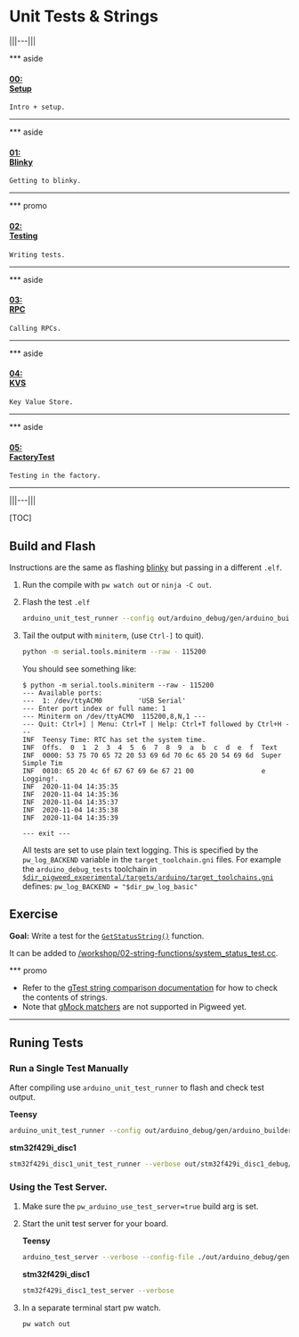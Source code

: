 # Unit Tests & Strings

|||---|||

*** aside
#### [00: <br/> Setup](/workshop/README.md)

`Intro + setup.`
***

*** aside
#### [01: <br/> Blinky](/workshop/01-blinky/README.md)

`Getting to blinky.`
***

*** promo
#### [02: <br/> Testing](/workshop/02-string-functions/README.md)

`Writing tests.`
***

*** aside
#### [03: <br/> RPC](/workshop/03-rpc/README.md)

`Calling RPCs.`
***

*** aside
#### [04: <br/> KVS](/workshop/04-kvs/README.md)

`Key Value Store.`
***

*** aside
#### [05: <br/> FactoryTest](/workshop/05-factory-test/README.md)

`Testing in the factory.`
***

|||---|||

[TOC]

## Build and Flash

Instructions are the same as flashing [blinky](/workshop/01-blinky/README.md)
but passing in a different `.elf`.

1. Run the compile with `pw watch out` or `ninja -C out`.

1. Flash the test `.elf`

   ```sh
   arduino_unit_test_runner --config out/arduino_debug/gen/arduino_builder_config.json --upload-tool teensyloader --verbose --flash-only out/arduino_debug/obj/workshop/02-string-functions/bin/string_demo.elf
   ```

1. Tail the output with `miniterm`, (use `Ctrl-]` to quit).

   ```sh
   python -m serial.tools.miniterm --raw - 115200
   ```

   You should see something like:

   ```text
   $ python -m serial.tools.miniterm --raw - 115200
   --- Available ports:
   ---  1: /dev/ttyACM0         'USB Serial'
   --- Enter port index or full name: 1
   --- Miniterm on /dev/ttyACM0  115200,8,N,1 ---
   --- Quit: Ctrl+] | Menu: Ctrl+T | Help: Ctrl+T followed by Ctrl+H ---
   INF  Teensy Time: RTC has set the system time.
   INF  Offs.  0  1  2  3  4  5  6  7  8  9  a  b  c  d  e  f  Text
   INF  0000: 53 75 70 65 72 20 53 69 6d 70 6c 65 20 54 69 6d  Super Simple Tim
   INF  0010: 65 20 4c 6f 67 67 69 6e 67 21 00                 e Logging!.
   INF  2020-11-04 14:35:35
   INF  2020-11-04 14:35:36
   INF  2020-11-04 14:35:37
   INF  2020-11-04 14:35:38
   INF  2020-11-04 14:35:39

   --- exit ---
   ```

   All tests are set to use plain text logging. This is specified by the
   `pw_log_BACKEND` variable in the `target_toolchain.gni` files. For example
   the `arduino_debug_tests` toolchain in
   [`$dir_pigweed_experimental/targets/arduino/target_toolchains.gni`](/targets/arduino/target_toolchains.gni)
   defines: `pw_log_BACKEND = "$dir_pw_log_basic"`

## Exercise

**Goal:** Write a test for the
[`GetStatusString()`](/workshop/02-string-functions/system_status.cc#9)
function.

It can be added to
[/workshop/02-string-functions/system_status_test.cc](/workshop/02-string-functions/system_status_test.cc).

*** promo
- Refer to the [gTest string comparison
  documentation](https://github.com/google/googletest/blob/master/googletest/docs/primer.md#string-comparison)
  for how to check the contents of strings.
- Note that [gMock
  matchers](https://github.com/google/googletest/blob/master/googletest/docs/advanced.md#more-string-assertions)
  are not supported in Pigweed yet.
***

## Runing Tests

### Run a Single Test Manually

After compiling use `arduino_unit_test_runner` to flash and check test output.

   **Teensy**

   ```sh
   arduino_unit_test_runner --config out/arduino_debug/gen/arduino_builder_config.json --upload-tool teensyloader --verbose out/arduino_debug/obj/workshop/02-string-functions/test/system_status_test.elf
   ```

   **stm32f429i_disc1**

   ```sh
   stm32f429i_disc1_unit_test_runner --verbose out/stm32f429i_disc1_debug/obj/workshop/02-string-functions/test/system_status_test.elf
   ```


### Using the Test Server.

1. Make sure the `pw_arduino_use_test_server=true` build arg is set.

1. Start the unit test server for your board.

   **Teensy**

   ```sh
   arduino_test_server --verbose --config-file ./out/arduino_debug/gen/arduino_builder_config.json
   ```

   **stm32f429i_disc1**

   ```sh
   stm32f429i_disc1_test_server --verbose
   ```

1. In a separate terminal start pw watch.

   ```sh
   pw watch out
   ```
